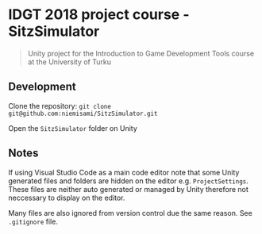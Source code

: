 # IDGT 2018 project course - SitzSimulator

> Unity project for the Introduction to Game Development Tools course at the University of Turku

## Development 

Clone the repository: `git clone git@github.com:niemisami/SitzSimulator.git`

Open the `SitzSimulator` folder on Unity

## Notes

If using Visual Studio Code as a main code editor note that some Unity generated files and folders are hidden on the editor e.g. `ProjectSettings`. These files are neither auto generated or managed by Unity therefore not neccessary to display on the editor. 

Many files are also ignored from version control due the same reason. See `.gitignore` file. 


